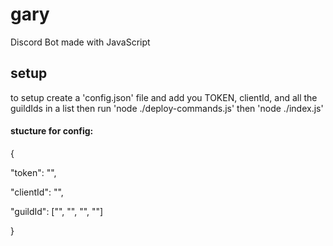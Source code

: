 # gary
Discord Bot made with JavaScript
## setup
to setup create a 'config.json' file and add you TOKEN, clientId, and all the guildIds in a list
then run 'node ./deploy-commands.js' then 'node ./index.js'

#### stucture for config:

{

"token": "",

"clientId": "",

"guildId": ["", "", "", ""]

}
